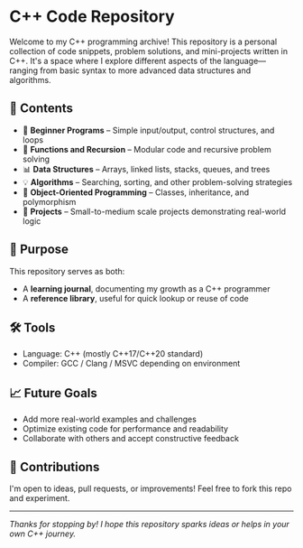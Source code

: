 
# C++ Code Repository

Welcome to my C++ programming archive! This repository is a personal collection of code snippets, problem solutions, and mini-projects written in C++. It's a space where I explore different aspects of the language—ranging from basic syntax to more advanced data structures and algorithms.

## 🔧 Contents

- 📌 **Beginner Programs** – Simple input/output, control structures, and loops  
- 🔁 **Functions and Recursion** – Modular code and recursive problem solving  
- 📊 **Data Structures** – Arrays, linked lists, stacks, queues, and trees  
- 💡 **Algorithms** – Searching, sorting, and other problem-solving strategies  
- 📂 **Object-Oriented Programming** – Classes, inheritance, and polymorphism  
- 🚀 **Projects** – Small-to-medium scale projects demonstrating real-world logic

## 🎯 Purpose

This repository serves as both:
- A **learning journal**, documenting my growth as a C++ programmer  
- A **reference library**, useful for quick lookup or reuse of code  

## 🛠️ Tools

- Language: C++ (mostly C++17/C++20 standard)
- Compiler: GCC / Clang / MSVC depending on environment

## 📈 Future Goals

- Add more real-world examples and challenges  
- Optimize existing code for performance and readability  
- Collaborate with others and accept constructive feedback

## 🤝 Contributions

I'm open to ideas, pull requests, or improvements! Feel free to fork this repo and experiment.

---

_Thanks for stopping by! I hope this repository sparks ideas or helps in your own C++ journey._

